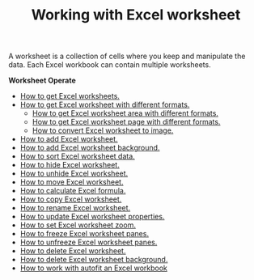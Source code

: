 ﻿---
title: Working with Excel worksheet
second_title: Aspose.Cells Cloud Documen
linktitle: Worksheet
type: docs
url: /ar/worksheets/
aliases: [/working-with-worksheets/]
keywords: Working with worksheet on an Excel workbook
description: Aspose.Cells Cloud REST API support working with worksheet on an Excel workbook. SDK support kinds of development languages. They include Android, C#, Go, Java, NodeJS, Perl, PHP, Python, Ruby, and swift
weight: 100
---
A worksheet is a collection of cells where you keep and manipulate the data. Each Excel workbook can contain multiple worksheets.

**Worksheet Operate**

- [How to get Excel worksheets.](/cells/ar/worksheets/get-all/)
- [How to get Excel worksheet with different formats.](/cells/ar/worksheets/get/) 
    - [How to get Excel worksheet area with different formats.](/cells/ar/worksheets/area-to-different-formats/)
    - [How to get Excel worksheet page with different formats.](/cells/ar/get-worksheet-for-page-index/) 
    - [How to convert Excel worksheet to image.](/cells/ar/worksheets/to-image/)
- [How to add Excel worksheet.](/cells/ar/worksheets/add/)
- [How to add Excel worksheet background.](/cells/ar/worksheets/background/add/) 
- [How to sort Excel worksheet data.](/cells/ar/worksheets/sort-data/) 
- [How to hide Excel worksheet.](/cells/ar/worksheets/hide/)
- [How to unhide Excel worksheet.](/cells/ar/worksheets/unhide/)
- [How to move Excel worksheet.](/cells/ar/worksheets/move/)
- [How to calculate Excel formula.](/cells/ar/worksheets/calculate-formula/)
- [How to copy Excel worksheet.](/cells/ar/worksheets/copy/)
- [How to rename Excel worksheet.](/cells/ar/worksheets/rename/)
- [How to update Excel worksheet properties.](/cells/ar/worksheets/update-properties/)
- [How to set Excel worksheet zoom.](/cells/ar/worksheets/zoom/)
- [How to freeze Excel worksheet panes.](/cells/ar/worksheets/freeze-panes/)
- [How to unfreeze Excel worksheet panes.](/cells/ar/worksheets/unfreeze-panes/)
- [How to delete Excel worksheet.](/cells/ar/worksheets/delete/)
- [How to delete Excel worksheet background.](/cells/ar/worksheets/background/delete/)
- [How to work with autofit an Excel workbook ](/cells/ar/worksheets/autofit/)
